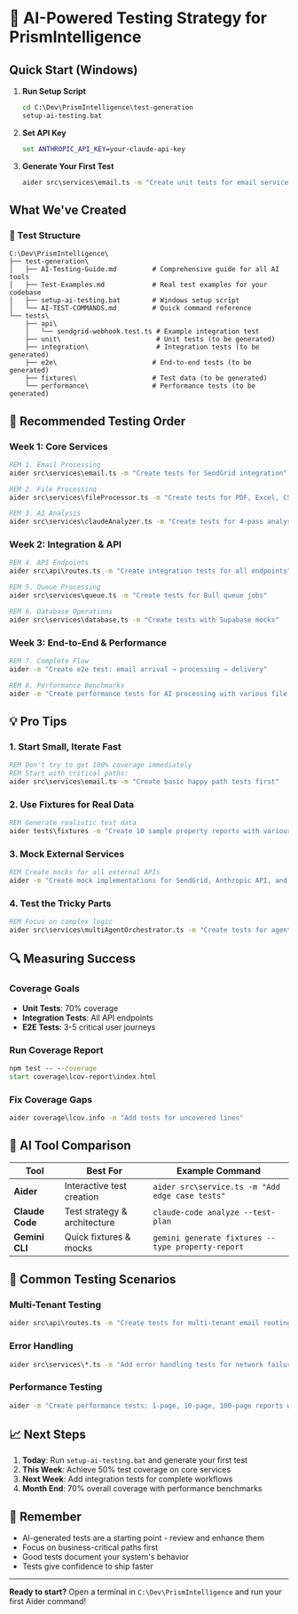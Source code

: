 # 🚀 AI-Powered Testing Strategy for PrismIntelligence

## Quick Start (Windows)

1. **Run Setup Script**
   ```cmd
   cd C:\Dev\PrismIntelligence\test-generation
   setup-ai-testing.bat
   ```

2. **Set API Key**
   ```cmd
   set ANTHROPIC_API_KEY=your-claude-api-key
   ```

3. **Generate Your First Test**
   ```cmd
   aider src\services\email.ts -m "Create unit tests for email service"
   ```

## What We've Created

### 📁 Test Structure
```
C:\Dev\PrismIntelligence\
├── test-generation\
│   ├── AI-Testing-Guide.md         # Comprehensive guide for all AI tools
│   ├── Test-Examples.md            # Real test examples for your codebase
│   ├── setup-ai-testing.bat        # Windows setup script
│   └── AI-TEST-COMMANDS.md         # Quick command reference
└── tests\
    ├── api\
    │   └── sendgrid-webhook.test.ts # Example integration test
    ├── unit\                        # Unit tests (to be generated)
    ├── integration\                 # Integration tests (to be generated)
    ├── e2e\                        # End-to-end tests (to be generated)
    ├── fixtures\                   # Test data (to be generated)
    └── performance\                # Performance tests (to be generated)
```

## 🎯 Recommended Testing Order

### Week 1: Core Services
```cmd
REM 1. Email Processing
aider src\services\email.ts -m "Create tests for SendGrid integration"

REM 2. File Processing
aider src\services\fileProcessor.ts -m "Create tests for PDF, Excel, CSV parsing"

REM 3. AI Analysis
aider src\services\claudeAnalyzer.ts -m "Create tests for 4-pass analysis"
```

### Week 2: Integration & API
```cmd
REM 4. API Endpoints
aider src\api\routes.ts -m "Create integration tests for all endpoints"

REM 5. Queue Processing
aider src\services\queue.ts -m "Create tests for Bull queue jobs"

REM 6. Database Operations
aider src\services\database.ts -m "Create tests with Supabase mocks"
```

### Week 3: End-to-End & Performance
```cmd
REM 7. Complete Flow
aider -m "Create e2e test: email arrival → processing → delivery"

REM 8. Performance Benchmarks
aider -m "Create performance tests for AI processing with various file sizes"
```

## 💡 Pro Tips

### 1. Start Small, Iterate Fast
```cmd
REM Don't try to get 100% coverage immediately
REM Start with critical paths:
aider src\services\email.ts -m "Create basic happy path tests first"
```

### 2. Use Fixtures for Real Data
```cmd
REM Generate realistic test data
aider tests\fixtures -m "Create 10 sample property reports with various formats and edge cases"
```

### 3. Mock External Services
```cmd
REM Create mocks for all external APIs
aider -m "Create mock implementations for SendGrid, Anthropic API, and Supabase"
```

### 4. Test the Tricky Parts
```cmd
REM Focus on complex logic
aider src\services\multiAgentOrchestrator.ts -m "Create tests for agent selection logic and error handling"
```

## 🔍 Measuring Success

### Coverage Goals
- **Unit Tests**: 70% coverage
- **Integration Tests**: All API endpoints
- **E2E Tests**: 3-5 critical user journeys

### Run Coverage Report
```cmd
npm test -- --coverage
start coverage\lcov-report\index.html
```

### Fix Coverage Gaps
```cmd
aider coverage\lcov.info -m "Add tests for uncovered lines"
```

## 🤖 AI Tool Comparison

| Tool | Best For | Example Command |
|------|----------|-----------------|
| **Aider** | Interactive test creation | `aider src\service.ts -m "Add edge case tests"` |
| **Claude Code** | Test strategy & architecture | `claude-code analyze --test-plan` |
| **Gemini CLI** | Quick fixtures & mocks | `gemini generate fixtures --type property-report` |

## 🚨 Common Testing Scenarios

### Multi-Tenant Testing
```cmd
aider src\api\routes.ts -m "Create tests for multi-tenant email routing with CloudMailin"
```

### Error Handling
```cmd
aider src\services\*.ts -m "Add error handling tests for network failures, invalid data, and API limits"
```

### Performance Testing
```cmd
aider -m "Create performance tests: 1-page, 10-page, 100-page reports with timing assertions"
```

## 📈 Next Steps

1. **Today**: Run `setup-ai-testing.bat` and generate your first test
2. **This Week**: Achieve 50% test coverage on core services
3. **Next Week**: Add integration tests for complete workflows
4. **Month End**: 70% overall coverage with performance benchmarks

## 🎉 Remember

- AI-generated tests are a starting point - review and enhance them
- Focus on business-critical paths first
- Good tests document your system's behavior
- Tests give confidence to ship faster

---

**Ready to start?** Open a terminal in `C:\Dev\PrismIntelligence` and run your first Aider command!
